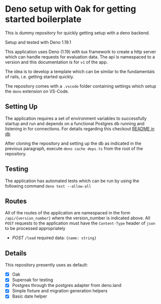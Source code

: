 # Deno setup with Oak for getting started boilerplate

This is dummy repository for quickly getting setup with a deno backend.

Setup and tested with Deno 1.19.1

This application uses Deno (1.19) with `Oak` framework to create a http server
which can handle requests for evaluation data. The api is namespaced to a
version and this documentation is for `v1` of the app.

The idea is to develop a template which can be similar to the fundamentals of rails,
i.e. getting started quickly.

The repository comes with a `.vscode` folder containing settings which setup the `deno` extension on VS-Code.

## Setting Up

The application requires a set of environment variables to successfully startup
and run and depends on a functional Postgres db running and listening in for
connections. For details regarding this checkout [README in db](./db/README.md)

After cloning the repository and setting up the db as indicated in the previous paragraph, execute `deno cache deps.ts` from the root of the repository.

## Testing

The application has automated tests which can be run by using the following
command `deno test --allow-all`

## Routes

All of the routes of the application are namespaced in the form
`/api/{version_number}` where the version_number is indicated above. All `POST`
requests to the application must have the `Content-Type` header of `json` to be
processed appropriately

- _POST_ `/lead` required data:
  `{name: string}`

## Details

This repository presently uses as default:

- [x] Oak
- [x] Superoak for testing
- [x] Postgres through the postgres adapter from deno.land
- [x] Simple fixture and migration generation helpers
- [x] Basic date helper
